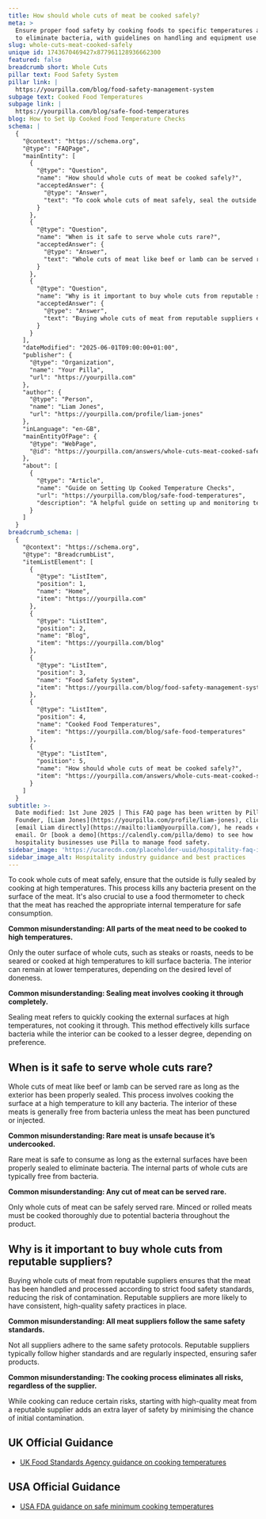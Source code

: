 ```yaml
---
title: How should whole cuts of meat be cooked safely?
meta: >
  Ensure proper food safety by cooking foods to specific temperatures and times
  to eliminate bacteria, with guidelines on handling and equipment use.
slug: whole-cuts-meat-cooked-safely
unique id: 1743670469427x877961128936662300
featured: false
breadcrumb short: Whole Cuts
pillar text: Food Safety System
pillar link: |
  https://yourpilla.com/blog/food-safety-management-system
subpage text: Cooked Food Temperatures
subpage link: |
  https://yourpilla.com/blog/safe-food-temperatures
blog: How to Set Up Cooked Food Temperature Checks
schema: |
  {
    "@context": "https://schema.org",
    "@type": "FAQPage",
    "mainEntity": [
      {
        "@type": "Question",
        "name": "How should whole cuts of meat be cooked safely?",
        "acceptedAnswer": {
          "@type": "Answer",
          "text": "To cook whole cuts of meat safely, seal the outside by cooking at high temperatures to kill bacteria on the surface. Use a food thermometer to ensure the meat reaches the proper internal temperature for safe consumption. Only the exterior needs high-temperature sealing. The internal temperature can vary based on desired doneness."
        }
      },
      {
        "@type": "Question",
        "name": "When is it safe to serve whole cuts rare?",
        "acceptedAnswer": {
          "@type": "Answer",
          "text": "Whole cuts of meat like beef or lamb can be served rare, provided the exterior has been properly sealed at a high temperature to kill bacteria. The interior of whole cuts is generally bacteria-free, provided the meat has not been punctured or injected."
        }
      },
      {
        "@type": "Question",
        "name": "Why is it important to buy whole cuts from reputable suppliers?",
        "acceptedAnswer": {
          "@type": "Answer",
          "text": "Buying whole cuts of meat from reputable suppliers ensures adherence to strict food safety standards, reducing the risk of contamination. Reputable suppliers generally have consistent high-quality safety protocols and undergo regular inspections."
        }
      }
    ],
    "dateModified": "2025-06-01T09:00:00+01:00",
    "publisher": {
      "@type": "Organization",
      "name": "Your Pilla",
      "url": "https://yourpilla.com"
    },
    "author": {
      "@type": "Person",
      "name": "Liam Jones",
      "url": "https://yourpilla.com/profile/liam-jones"
    },
    "inLanguage": "en-GB",
    "mainEntityOfPage": {
      "@type": "WebPage",
      "@id": "https://yourpilla.com/answers/whole-cuts-meat-cooked-safely"
    },
    "about": [
      {
        "@type": "Article",
        "name": "Guide on Setting Up Cooked Temperature Checks",
        "url": "https://yourpilla.com/blog/safe-food-temperatures",
        "description": "A helpful guide on setting up and monitoring temperatures for safely cooked foods to ensure compliance and safety."
      }
    ]
  }
breadcrumb_schema: |
  {
    "@context": "https://schema.org",
    "@type": "BreadcrumbList",
    "itemListElement": [
      {
        "@type": "ListItem",
        "position": 1,
        "name": "Home",
        "item": "https://yourpilla.com"
      },
      {
        "@type": "ListItem",
        "position": 2,
        "name": "Blog",
        "item": "https://yourpilla.com/blog"
      },
      {
        "@type": "ListItem",
        "position": 3,
        "name": "Food Safety System",
        "item": "https://yourpilla.com/blog/food-safety-management-system"
      },
      {
        "@type": "ListItem",
        "position": 4,
        "name": "Cooked Food Temperatures",
        "item": "https://yourpilla.com/blog/safe-food-temperatures"
      },
      {
        "@type": "ListItem",
        "position": 5,
        "name": "How should whole cuts of meat be cooked safely?",
        "item": "https://yourpilla.com/answers/whole-cuts-meat-cooked-safely"
      }
    ]
  }
subtitle: >-
  Date modified: 1st June 2025 | This FAQ page has been written by Pilla
  Founder, [Liam Jones](https://yourpilla.com/profile/liam-jones), click to
  [email Liam directly](https://mailto:liam@yourpilla.com/), he reads every
  email. Or [book a demo](https://calendly.com/pilla/demo) to see how
  hospitality businesses use Pilla to manage food safety.
sidebar_image: 'https://ucarecdn.com/placeholder-uuid/hospitality-faq-image.jpg'
sidebar_image_alt: Hospitality industry guidance and best practices
---
```

To cook whole cuts of meat safely, ensure that the outside is fully sealed by cooking at high temperatures. This process kills any bacteria present on the surface of the meat. It's also crucial to use a food thermometer to check that the meat has reached the appropriate internal temperature for safe consumption.

**Common misunderstanding: All parts of the meat need to be cooked to high temperatures.**

Only the outer surface of whole cuts, such as steaks or roasts, needs to be seared or cooked at high temperatures to kill surface bacteria. The interior can remain at lower temperatures, depending on the desired level of doneness.

**Common misunderstanding: Sealing meat involves cooking it through completely.**

Sealing meat refers to quickly cooking the external surfaces at high temperatures, not cooking it through. This method effectively kills surface bacteria while the interior can be cooked to a lesser degree, depending on preference.

## When is it safe to serve whole cuts rare?

Whole cuts of meat like beef or lamb can be served rare as long as the exterior has been properly sealed. This process involves cooking the surface at a high temperature to kill any bacteria. The interior of these meats is generally free from bacteria unless the meat has been punctured or injected.

**Common misunderstanding: Rare meat is unsafe because it’s undercooked.**

Rare meat is safe to consume as long as the external surfaces have been properly sealed to eliminate bacteria. The internal parts of whole cuts are typically free from bacteria.

**Common misunderstanding: Any cut of meat can be served rare.**

Only whole cuts of meat can be safely served rare. Minced or rolled meats must be cooked thoroughly due to potential bacteria throughout the product.

## Why is it important to buy whole cuts from reputable suppliers?

Buying whole cuts of meat from reputable suppliers ensures that the meat has been handled and processed according to strict food safety standards, reducing the risk of contamination. Reputable suppliers are more likely to have consistent, high-quality safety practices in place.

**Common misunderstanding: All meat suppliers follow the same safety standards.**

Not all suppliers adhere to the same safety protocols. Reputable suppliers typically follow higher standards and are regularly inspected, ensuring safer products.

**Common misunderstanding: The cooking process eliminates all risks, regardless of the supplier.**

While cooking can reduce certain risks, starting with high-quality meat from a reputable supplier adds an extra layer of safety by minimising the chance of initial contamination.

## UK Official Guidance

-   [UK Food Standards Agency guidance on cooking temperatures](https://www.food.gov.uk/safety-hygiene/cooking-your-food)

## USA Official Guidance

-   [USA FDA guidance on safe minimum cooking temperatures](https://www.fda.gov/media/107000/download)

